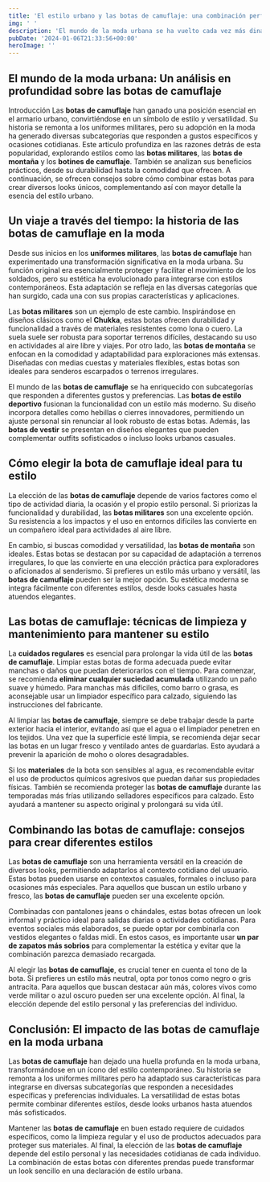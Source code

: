 ```yaml
---
title: 'El estilo urbano y las botas de camuflaje: una combinación perfecta para destacar en la ciudad - Camuflaje Militar'
img: ' '
description: 'El mundo de la moda urbana se ha vuelto cada vez más dinámico y diverso, y uno de los elementos que ha ganado popularidad entre los jóvenes de todo el mundo'
pubDate: '2024-01-06T21:33:56+00:00'
heroImage: ''
---
```

    
  ## El mundo de la moda urbana: Un análisis en profundidad sobre las botas de camuflaje

Introducción
Las **botas de camuflaje** han ganado una posición esencial en el armario urbano, convirtiéndose en un símbolo de estilo y versatilidad. Su historia se remonta a los uniformes militares, pero su adopción en la moda ha generado diversas subcategorías que responden a gustos específicos y ocasiones cotidianas. Este artículo profundiza en las razones detrás de esta popularidad, explorando estilos como las **botas militares**, las **botas de montaña** y los **botines de camuflaje**. También se analizan sus beneficios prácticos, desde su durabilidad hasta la comodidad que ofrecen. A continuación, se ofrecen consejos sobre cómo combinar estas botas para crear diversos looks únicos, complementando así con mayor detalle la esencia del estilo urbano.

## Un viaje a través del tiempo: la historia de las botas de camuflaje en la moda

Desde sus inicios en los **uniformes militares**, las **botas de camuflaje** han experimentado una transformación significativa en la moda urbana. Su función original era esencialmente proteger y facilitar el movimiento de los soldados, pero su estética ha evolucionado para integrarse con estilos contemporáneos. Esta adaptación se refleja en las diversas categorías que han surgido, cada una con sus propias características y aplicaciones.

Las **botas militares** son un ejemplo de este cambio. Inspirándose en diseños clásicos como el **Chukka**, estas botas ofrecen durabilidad y funcionalidad a través de materiales resistentes como lona o cuero. La suela suele ser robusta para soportar terrenos difíciles, destacando su uso en actividades al aire libre y viajes. Por otro lado, las **botas de montaña** se enfocan en la comodidad y adaptabilidad para exploraciones más extensas. Diseñadas con medias cuestas y materiales flexibles, estas botas son ideales para senderos escarpados o terrenos irregulares.

El mundo de las **botas de camuflaje** se ha enriquecido con subcategorías que responden a diferentes gustos y preferencias. Las **botas de estilo deportivo** fusionan la funcionalidad con un estilo más moderno. Su diseño incorpora detalles como hebillas o cierres innovadores, permitiendo un ajuste personal sin renunciar al look robusto de estas botas. Además, las **botas de vestir** se presentan en diseños elegantes que pueden complementar outfits sofisticados o incluso looks urbanos casuales.

## Cómo elegir la bota de camuflaje ideal para tu estilo

La elección de las **botas de camuflaje** depende de varios factores como el tipo de actividad diaria, la ocasión y el propio estilo personal. Si priorizas la funcionalidad y durabilidad, las **botas militares** son una excelente opción. Su resistencia a los impactos y el uso en entornos difíciles las convierte en un compañero ideal para actividades al aire libre.

En cambio, si buscas comodidad y versatilidad, las **botas de montaña** son ideales. Estas botas se destacan por su capacidad de adaptación a terrenos irregulares, lo que las convierte en una elección práctica para exploradores o aficionados al senderismo. Si prefieres un estilo más urbano y versátil, las **botas de camuflaje** pueden ser la mejor opción. Su estética moderna se integra fácilmente con diferentes estilos, desde looks casuales hasta atuendos elegantes.

## Las botas de camuflaje: técnicas de limpieza y mantenimiento para mantener su estilo

La **cuidados regulares** es esencial para prolongar la vida útil de las **botas de camuflaje**. Limpiar estas botas de forma adecuada puede evitar manchas o daños que puedan deteriorarlos con el tiempo. Para comenzar, se recomienda **eliminar cualquier suciedad acumulada** utilizando un paño suave y húmedo. Para manchas más difíciles, como barro o grasa, es aconsejable usar un limpiador específico para calzado, siguiendo las instrucciones del fabricante.

Al limpiar las **botas de camuflaje**, siempre se debe trabajar desde la parte exterior hacia el interior, evitando así que el agua o el limpiador penetren en los tejidos. Una vez que la superficie esté limpia, se recomienda dejar secar las botas en un lugar fresco y ventilado antes de guardarlas. Esto ayudará a prevenir la aparición de moho o olores desagradables.

Si los **materiales** de la bota son sensibles al agua, es recomendable evitar el uso de productos químicos agresivos que puedan dañar sus propiedades físicas. También se recomienda proteger las **botas de camuflaje** durante las temporadas más frías utilizando selladores específicos para calzado. Esto ayudará a mantener su aspecto original y prolongará su vida útil.

## Combinando las botas de camuflaje: consejos para crear diferentes estilos

Las **botas de camuflaje** son una herramienta versátil en la creación de diversos looks, permitiendo adaptarlos al contexto cotidiano del usuario. Estas botas pueden usarse en contextos casuales, formales o incluso para ocasiones más especiales. Para aquellos que buscan un estilo urbano y fresco, las **botas de camuflaje** pueden ser una excelente opción.

Combinadas con pantalones jeans o chándales, estas botas ofrecen un look informal y práctico ideal para salidas diarias o actividades cotidianas. Para eventos sociales más elaborados, se puede optar por combinarla con vestidos elegantes o faldas midi. En estos casos, es importante usar **un par de zapatos más sobrios** para complementar la estética y evitar que la combinación parezca demasiado recargada.

Al elegir las **botas de camuflaje**, es crucial tener en cuenta el tono de la bota. Si prefieres un estilo más neutral, opta por tonos como negro o gris antracita. Para aquellos que buscan destacar aún más, colores vivos como verde militar o azul oscuro pueden ser una excelente opción. Al final, la elección depende del estilo personal y las preferencias del individuo.

## Conclusión: El impacto de las botas de camuflaje en la moda urbana

Las **botas de camuflaje** han dejado una huella profunda en la moda urbana, transformándose en un ícono del estilo contemporáneo. Su historia se remonta a los uniformes militares pero ha adaptado sus características para integrarse en diversas subcategorías que responden a necesidades específicas y preferencias individuales. La versatilidad de estas botas permite combinar diferentes estilos, desde looks urbanos hasta atuendos más sofisticados.

Mantener las **botas de camuflaje** en buen estado requiere de cuidados específicos, como la limpieza regular y el uso de productos adecuados para proteger sus materiales. Al final, la elección de las **botas de camuflaje** depende del estilo personal y las necesidades cotidianas de cada individuo. La combinación de estas botas con diferentes prendas puede transformar un look sencillo en una declaración de estilo urbana.
  